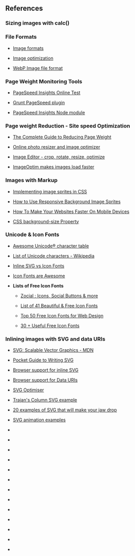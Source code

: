 ## References

### Sizing images with calc()

### File Formats

- [Image formats](https://litmus.com/blog/png-gif-or-jpeg-which-ones-should-you-use-in-email)

- [Image optimization](https://developers.google.com/web/fundamentals/performance/optimizing-content-efficiency/image-optimization)

- [WebP Image file format](https://developers.google.com/speed/webp/?csw=1)


### Page Weight Monitoring Tools

- [PageSpeed Insights Online Test](https://developers.google.com/speed/pagespeed/insights/)

- [Grunt PageSpeed plugin](https://www.npmjs.com/package/grunt-pagespeed)

- [PageSpeed Insights Node module](https://github.com/addyosmani/psi/)


### Page weight Reduction - Site speed Optimization

- [The Complete Guide to Reducing Page Weight](https://www.sitepoint.com/complete-guide-reducing-page-weight/)

- [Online photo resizer and image optimizer ](http://compressimage.toolur.com/)

- [Image Editor - crop, rotate, resize, optimize ](http://resizeimage.net/)

- [ImageOptim makes images load faster](https://imageoptim.com/versions.html)


### Images with Markup

- [Implementing image sprites in CSS](https://developer.mozilla.org/en-US/docs/Web/CSS/CSS_Images/Implementing_image_sprites_in_CSS)

- [How to Use Responsive Background Image Sprites](https://pagecrafter.com/responsive-background-image-sprites-css-tutorial/)

- [How To Make Your Websites Faster On Mobile Devices](https://www.smashingmagazine.com/2013/04/build-fast-loading-mobile-website/)

- [CSS background-size Property](https://www.w3schools.com/cssref/css3_pr_background-size.asp)


### Unicode & Icon Fonts

- [Awesome Unicode® character table](https://unicode-table.com/en/)

- [List of Unicode characters - Wikipedia](https://en.wikipedia.org/wiki/List_of_Unicode_characters)

- [Inline SVG vs Icon Fonts](https://css-tricks.com/icon-fonts-vs-svg/)

- [Icon Fonts are Awesome](https://css-tricks.com/examples/IconFont/)

- **Lists of Free Icon Fonts** 
    
    - [Zocial : Icons, Social Buttons & more](http://zocial.smcllns.com/)

    - [List of 41 Beautiful & Free Icon Fonts](https://css-tricks.com/examples/IconFont/)

    - [Top 50 Free Icon Fonts for Web Design](https://speckyboy.com/free-icon-fonts/)

    - [30 + Useful Free Icon Fonts](https://cssauthor.com/free-icon-fonts/)

### Inlining images with SVG and data URIs

- [SVG: Scalable Vector Graphics - MDN](https://developer.mozilla.org/en-US/docs/Web/SVG)

- [Pocket Guide to Writing SVG](http://svgpocketguide.com/book/)

- [Browser support for inline SVG](http://caniuse.com/#feat=svg-html5)

- [Browser support for Data URIs](http://caniuse.com/datauri)

- [SVG Optimiser](http://petercollingridge.appspot.com/svg-optimiser)

- [Trajan's Column SVG example](http://upload.wikimedia.org/wikipedia/commons/6/6c/Trajans-Column-lower-animated.svg)

- [20 examples of SVG that will make your jaw drop](http://www.creativebloq.com/design/examples-svg-7112785)

- [SVG animation examples](http://codepen.io/chrisgannon/)





- []()

- []()

- []()

- []()

- []()

- []()


- []()

- []()

- []()

- []()

- []()

- []()

- []()
